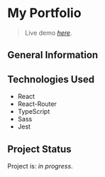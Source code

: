 # My Portfolio

> Live demo [_here_]([https://](https://sgilletgaras.netlify.app)).

## General Information

## Technologies Used
- React
- React-Router
- TypeScript
- Sass
- Jest

<!-- ## Features
List the ready features here:
- Awesome feature 1
- Awesome feature 2
- Awesome feature 3 -->

## Project Status
Project is: _in progress_.

<!-- 
## Room for Improvement

To do:
- Tests with Jest
- JSdoc
- Moon look live -->

<!-- ## Contact
Created by [@flynerdpl](https://www.flynerd.pl/) - feel free to contact me! -->

<!-- ## License -->
<!-- This project is open source and available under the [... License](). -->
